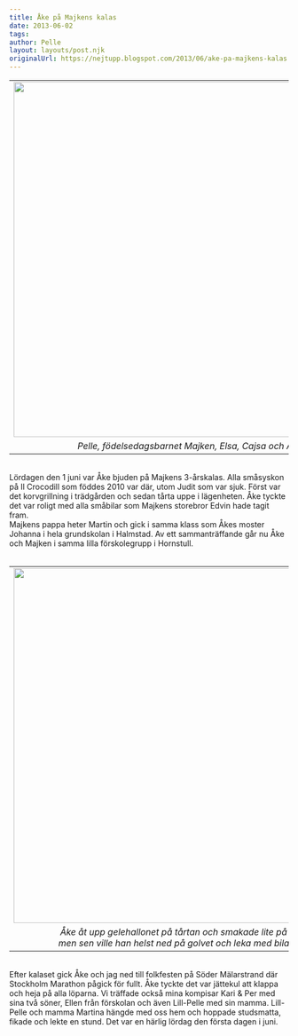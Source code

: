 ```yaml
---
title: Åke på Majkens kalas
date: 2013-06-02
tags: 	
author: Pelle
layout: layouts/post.njk
originalUrl: https://nejtupp.blogspot.com/2013/06/ake-pa-majkens-kalas.html
---
```


<table align="center" cellpadding="0" cellspacing="0" class="tr-caption-container" style="margin-left: auto; margin-right: auto; text-align: center;"><tbody><tr><td><img src="../../../../img/IMG_1693.JPG" width="640"></td></tr><tr><td class="tr-caption"><i>Pelle, födelsedagsbarnet Majken, Elsa, Cajsa och Åke.</i></td></tr></tbody></table><br>Lördagen den 1 juni var Åke bjuden på Majkens 3-årskalas. Alla småsyskon på Il Crocodill som föddes 2010 var där, utom Judit som var sjuk. Först var det korvgrillning i trädgården och sedan tårta uppe i lägenheten. Åke tyckte det var roligt med alla småbilar som Majkens storebror Edvin hade tagit fram.<br>Majkens pappa heter Martin och gick i samma klass som Åkes moster Johanna i hela grundskolan i Halmstad. Av ett sammanträffande går nu Åke och Majken i samma lilla förskolegrupp i Hornstull.<br><br><table align="center" cellpadding="0" cellspacing="0" class="tr-caption-container" style="margin-left: auto; margin-right: auto; text-align: center;"><tbody><tr><td style="text-align: center;"><img src="../../../../img/IMG_1701.JPG" width="640"></td></tr><tr><td class="tr-caption" style="text-align: center;"><i>Åke åt upp gelehallonet på tårtan och smakade lite på glassen<br> men sen ville han helst ned på golvet och leka med bilarna igen.</i></td></tr></tbody></table><br>Efter kalaset gick Åke och jag ned till folkfesten på Söder Mälarstrand där Stockholm Marathon pågick för fullt. Åke tyckte det var jättekul att klappa och heja på alla löparna. Vi träffade också mina kompisar Kari & Per med sina två söner, Ellen från förskolan och även Lill-Pelle med sin mamma. Lill-Pelle och mamma Martina hängde med oss hem och hoppade studsmatta, fikade och lekte en stund. Det var en härlig lördag den första dagen i juni.
<!-- no comments on this post -->